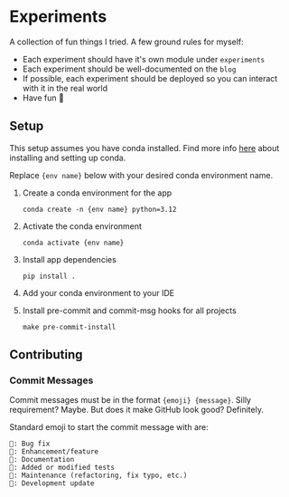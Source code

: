 # Experiments

A collection of fun things I tried.
A few ground rules for myself:
- Each experiment should have it's own module under `experiments`
- Each experiment should be well-documented on the `blog`
- If possible, each experiment should be deployed so you can interact with it in the real world
- Have fun 🙂

## Setup

This setup assumes you have conda installed.
Find more info [here](https://docs.conda.io/projects/conda/en/stable/user-guide/install/index.html) about installing and setting up conda.

Replace `{env name}` below with your desired conda environment name.

1. Create a conda environment for the app
    ```shell
    conda create -n {env name} python=3.12
    ```

2. Activate the conda environment
    ```shell
    conda activate {env name}
    ```

3. Install app dependencies
    ```shell
    pip install .
    ```

4. Add your conda environment to your IDE

5. Install pre-commit and commit-msg hooks for all projects
    ```shell
    make pre-commit-install
    ```

## Contributing

### Commit Messages

Commit messages must be in the format `{emoji} {message}`.
Silly requirement? Maybe.
But does it make GitHub look good? Definitely.

Standard emoji to start the commit message with are:

```
🐞: Bug fix
🎉: Enhancement/feature
📝: Documentation
🧪: Added or modified tests
🧹: Maintenance (refactoring, fix typo, etc.)
💾: Development update
```
